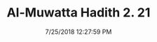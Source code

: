 ---
title        : "Al-Muwatta Hadith 2. 21"
date         : 7/25/2018 12:27:59 PM
draft        : false
type         : "hadith"
layout       : "hadith"
BookCode     : "AMH"
VolumeNumber : "2"
HadithNumber : "21"
categories  :  ["Purity - Discontinuing Doing Wudu on Account of Eating Cooked Food"]
---